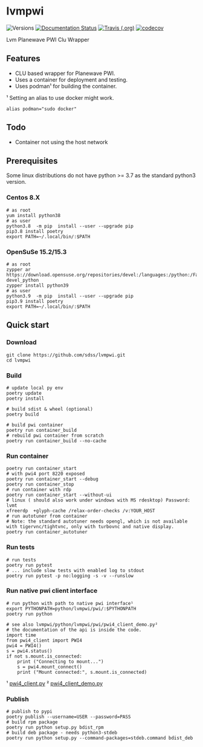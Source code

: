 # lvmpwi

![Versions](https://img.shields.io/badge/python->3.7-blue)
[![Documentation Status](https://readthedocs.org/projects/sdss-lvmpwi/badge/?version=latest)](https://sdss-lvmpwi.readthedocs.io/en/latest/?badge=latest)
[![Travis (.org)](https://img.shields.io/travis/sdss/lvmpwi)](https://travis-ci.org/sdss/lvmpwi)
[![codecov](https://codecov.io/gh/sdss/lvmpwi/branch/main/graph/badge.svg)](https://codecov.io/gh/sdss/lvmpwi)

Lvm Planewave PWI Clu Wrapper

## Features

- CLU based wrapper for Planewave PWI.
- Uses a container for deployment and testing. 
- Uses podman¹ for building the container.

¹ Setting an alias to use docker might work.

    alias podman="sudo docker"

## Todo
- Container not using the host network
    
## Prerequisites

Some linux distributions do not have python >= 3.7 as the standard python3 version.

### Centos 8.X

    # as root
    yum install python38
    # as user 
    python3.8  -m pip  install --user --upgrade pip
    pip3.8 install poetry
    export PATH=~/.local/bin/:$PATH

### OpenSuSe 15.2/15.3

    # as root
    zypper ar https://download.opensuse.org/repositories/devel:/languages:/python:/Factory/openSUSE_Leap_15.2/ devel_python
    zypper install python39
    # as user 
    python3.9  -m pip  install --user --upgrade pip
    pip3.9 install poetry
    export PATH=~/.local/bin/:$PATH

## Quick start

### Download
    git clone https://github.com/sdss/lvmpwi.git
    cd lvmpwi      

### Build
    # update local py env
    poetry update
    poetry install
    
    # build sdist & wheel (optional)
    poetry build
    
    # build pwi container
    poetry run container_build
    # rebuild pwi container from scratch
    poetry run container_build --no-cache
        
### Run container

    poetry run container_start
    # with pwi4 port 8220 exposed
    poetry run container_start --debug
    poetry run container_stop
    # run container with rdp
    poetry run container_start --without-ui
    # linux ( should also work under windows with MS rdesktop) Password: lvmt
    xfreerdp  +glyph-cache /relax-order-checks /v:YOUR_HOST
    # run autotuner from container
    # Note: the standard autotuner needs opengl, which is not available with tigervnc/tightvnc, only with turbovnc and native display.
    poetry run container_autotuner
    
### Run tests 

    # run tests
    poetry run pytest
    # ... include slow tests with enabled log to stdout
    poetry run pytest -p no:logging -s -v --runslow
    
### Run native pwi client interface


    # run python with path to native pwi interface¹
    export PYTHONPATH=python/lvmpwi/pwi/:$PYTHONPATH
    poetry run python
    
    # see also lvmpwi/python/lvmpwi/pwi/pwi4_client_demo.py²
    # the documentation of the api is inside the code.
    import time
    from pwi4_client import PWI4
    pwi4 = PWI4()
    s = pwi4.status()
    if not s.mount.is_connected:
        print ("Connecting to mount...")
        s = pwi4.mount_connect()
        print ("Mount connected:", s.mount.is_connected)
        
¹ [pwi4_client.py](https://github.com/sdss/lvmpwi/blob/main/python/lvmpwi/pwi/pwi4_client.py) 
² [pwi4_client_demo.py](https://github.com/sdss/lvmpwi/blob/main/python/lvmpwi/pwi/pwi4_client_demo.py) 
    
### Publish
    # publish to pypi
    poetry publish --username=USER --password=PASS
    # build rpm package
    poetry run python setup.py bdist_rpm
    # build deb package - needs python3-stdeb
    poetry run python setup.py --command-packages=stdeb.command bdist_deb
